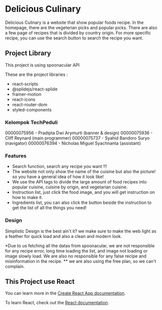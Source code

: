 # Delicious Culinary

Delicious Culinary is a website that show popular foods recipe. In the homepage, there are the vegeterian picks and popular picks. There are also a few page of recipes that is divided by country origin. For more specific recipe, you can use the search button to search the recipe you want.

## Project Library

This project is using spoonacular API

These are the project libraries :
- react-scripts
- @splidejs/react-splide
- framer-motion
- react-icons
- react-router-dom
- styled-components

### Kelompok TechPeduli

00000075956 - Pradipta Dwi Arymurti (banner & design)
00000075936 - Cliff Reynard (main programmer)
00000075737 - Syahid Bandoro Suryo (navigator)
00000076394 - Nicholas Miguel Syachnanta (assistant)

### Features

- Search function, search any recipe you want !!!
- The website not only show the name of the cuisine but also the picture! so you have a general idea of how it look like!
- We use the API tags to divide the large amount of food recipes into popular cuisine, cuisine by origin, and vegetarian cuisine.
- Instruction list, just click the food image, and you will get instruction on how to make it.
- Ingredients list, you can also click the button beside the instruction to get the list of all the things you need!

### Design

Simplistic Design is the best ain't it? we make sure to make the web light as a feather for quick load and also a clean and modern look.



*Due to us fetching all the datas from spoonacular, we are not responsible for any recipe error, long time loading the list, and image not loading or image slowly load. We are also no responsible for any false recipe and misinformation in the recipe.
** we are also using the free plan, so we can't complain.

## This Project use React

You can learn more in the [Create React App documentation](https://facebook.github.io/create-react-app/docs/getting-started).

To learn React, check out the [React documentation](https://reactjs.org/).
